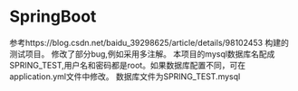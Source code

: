 # SpringBoot
参考https://blog.csdn.net/baidu_39298625/article/details/98102453 构建的测试项目。
修改了部分bug,例如采用多注解。
本项目的mysql数据库名配成SPRING_TEST,用户名和密码都是root。如果数据库配置不同，可在application.yml文件中修改。
数据库文件为SPRING_TEST.mysql

